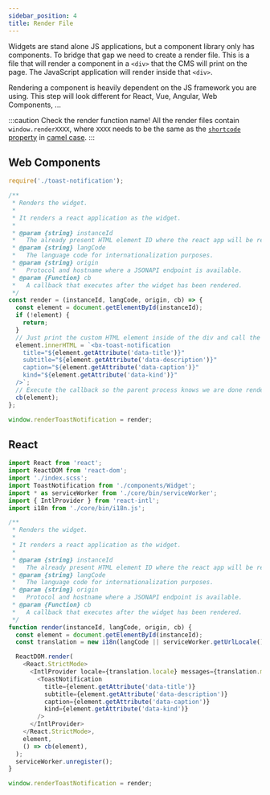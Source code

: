 ```yaml
---
sidebar_position: 4
title: Render File
---
```

Widgets are stand alone JS applications, but a component library only has components. To bridge that gap we need to
create a render file. This is a file that will render a component in a `<div>` that the CMS will print on the page. The
JavaScript application will render inside that `<div>`.

Rendering a component is heavily dependent on the JS framework you are using. This step will look different for React,
Vue, Angular, Web Components, ...

:::caution Check the render function name!
All the render files contain `window.renderXXXX`, where `XXXX` needs to be the same as the [`shortcode` property](./widget-definition) in [camel case](https://en.wikipedia.org/wiki/Camel_case).
:::

## Web Components
```js title="src/components/notification/render-toast-notification.js"
require('./toast-notification');

/**
 * Renders the widget.
 *
 * It renders a react application as the widget.
 *
 * @param {string} instanceId
 *   The already present HTML element ID where the react app will be rendered.
 * @param {string} langCode
 *   The language code for internationalization purposes.
 * @param {string} origin
 *   Protocol and hostname where a JSONAPI endpoint is available.
 * @param {Function} cb
 *   A callback that executes after the widget has been rendered.
 */
const render = (instanceId, langCode, origin, cb) => {
  const element = document.getElementById(instanceId);
  if (!element) {
    return;
  }
  // Just print the custom HTML element inside of the div and call the callback.
  element.innerHTML = `<bx-toast-notification
    title="${element.getAttribute('data-title')}"
    subtitle="${element.getAttribute('data-description')}"
    caption="${element.getAttribute('data-caption')}"
    kind="${element.getAttribute('data-kind')}"
  />`;
  // Execute the callback so the parent process knows we are done rendering.
  cb(element);
};

window.renderToastNotification = render;
```

## React

```js title="src/components/notification/render-toast-notification.js"
import React from 'react';
import ReactDOM from 'react-dom';
import './index.scss';
import ToastNotification from './components/Widget';
import * as serviceWorker from './core/bin/serviceWorker';
import { IntlProvider } from 'react-intl';
import i18n from './core/bin/i18n.js';

/**
 * Renders the widget.
 *
 * It renders a react application as the widget.
 *
 * @param {string} instanceId
 *   The already present HTML element ID where the react app will be rendered.
 * @param {string} langCode
 *   The language code for internationalization purposes.
 * @param {string} origin
 *   Protocol and hostname where a JSONAPI endpoint is available.
 * @param {Function} cb
 *   A callback that executes after the widget has been rendered.
 */
function render(instanceId, langCode, origin, cb) {
  const element = document.getElementById(instanceId);
  const translation = new i18n(langCode || serviceWorker.getUrlLocale());

  ReactDOM.render(
    <React.StrictMode>
      <IntlProvider locale={translation.locale} messages={translation.messages}>
        <ToastNotification
          title={element.getAttribute('data-title')}
          subtitle={element.getAttribute('data-description')}
          caption={element.getAttribute('data-caption')}
          kind={element.getAttribute('data-kind')}
        />
      </IntlProvider>
    </React.StrictMode>,
    element,
    () => cb(element),
  );
  serviceWorker.unregister();
}

window.renderToastNotification = render;
```
